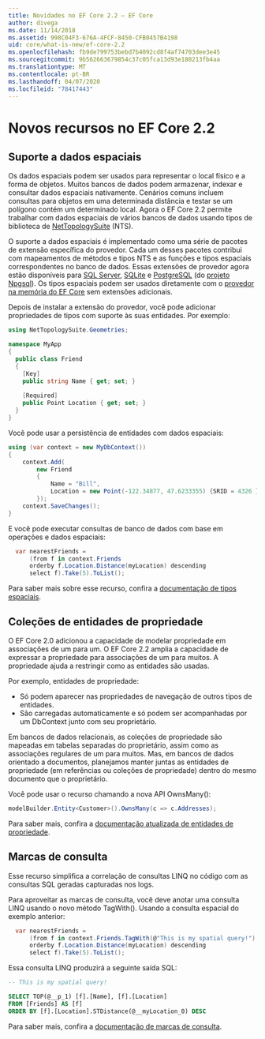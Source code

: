 ```yaml
---
title: Novidades no EF Core 2.2 – EF Core
author: divega
ms.date: 11/14/2018
ms.assetid: 998C04F3-676A-4FCF-8450-CFB0457B4198
uid: core/what-is-new/ef-core-2.2
ms.openlocfilehash: fb9de799753bebd7b4092cd8f4af74703dee3e45
ms.sourcegitcommit: 9b562663679854c37c05fca13d93e180213fb4aa
ms.translationtype: MT
ms.contentlocale: pt-BR
ms.lasthandoff: 04/07/2020
ms.locfileid: "78417443"
---
```

# <a name="new-features-in-ef-core-22"></a>Novos recursos no EF Core 2.2

## <a name="spatial-data-support"></a>Suporte a dados espaciais

Os dados espaciais podem ser usados para representar o local físico e a forma de objetos.
Muitos bancos de dados podem armazenar, indexar e consultar dados espaciais nativamente.
Cenários comuns incluem consultas para objetos em uma determinada distância e testar se um polígono contém um determinado local.
Agora o EF Core 2.2 permite trabalhar com dados espaciais de vários bancos de dados usando tipos de biblioteca de [NetTopologySuite](https://github.com/NetTopologySuite/NetTopologySuite) (NTS).

O suporte a dados espaciais é implementado como uma série de pacotes de extensão específica do provedor.
Cada um desses pacotes contribui com mapeamentos de métodos e tipos NTS e as funções e tipos espaciais correspondentes no banco de dados.
Essas extensões de provedor agora estão disponíveis para [SQL Server](https://www.nuget.org/packages/Microsoft.EntityFrameworkCore.SqlServer.NetTopologySuite/), [SQLite](https://www.nuget.org/packages/Microsoft.EntityFrameworkCore.Sqlite.NetTopologySuite/) e [PostgreSQL](https://www.nuget.org/packages/Npgsql.EntityFrameworkCore.PostgreSQL.NetTopologySuite/) (do [projeto Npgsql](https://www.npgsql.org/)).
Os tipos espaciais podem ser usados diretamente com o [provedor na memória do EF Core](xref:core/providers/in-memory/index) sem extensões adicionais.

Depois de instalar a extensão do provedor, você pode adicionar propriedades de tipos com suporte às suas entidades. Por exemplo:

``` csharp
using NetTopologySuite.Geometries;

namespace MyApp
{
  public class Friend
  {
    [Key]
    public string Name { get; set; }
  
    [Required]
    public Point Location { get; set; }
  }
}
```

Você pode usar a persistência de entidades com dados espaciais:

``` csharp
using (var context = new MyDbContext())
{
    context.Add(
        new Friend
        {
            Name = "Bill",
            Location = new Point(-122.34877, 47.6233355) {SRID = 4326 }
        });
    context.SaveChanges();
}
```

E você pode executar consultas de banco de dados com base em operações e dados espaciais:

``` csharp
  var nearestFriends =
      (from f in context.Friends
      orderby f.Location.Distance(myLocation) descending
      select f).Take(5).ToList();
```

Para saber mais sobre esse recurso, confira a [documentação de tipos espaciais](xref:core/modeling/spatial).

## <a name="collections-of-owned-entities"></a>Coleções de entidades de propriedade

O EF Core 2.0 adicionou a capacidade de modelar propriedade em associações de um para um.
O EF Core 2.2 amplia a capacidade de expressar a propriedade para associações de um para muitos.
A propriedade ajuda a restringir como as entidades são usadas.

Por exemplo, entidades de propriedade:

- Só podem aparecer nas propriedades de navegação de outros tipos de entidades.
- São carregadas automaticamente e só podem ser acompanhadas por um DbContext junto com seu proprietário.

Em bancos de dados relacionais, as coleções de propriedade são mapeadas em tabelas separadas do proprietário, assim como as associações regulares de um para muitos.
Mas, em bancos de dados orientado a documentos, planejamos manter juntas as entidades de propriedade (em referências ou coleções de propriedade) dentro do mesmo documento que o proprietário.

Você pode usar o recurso chamando a nova API OwnsMany():

``` csharp
modelBuilder.Entity<Customer>().OwnsMany(c => c.Addresses);
```

Para saber mais, confira a [documentação atualizada de entidades de propriedade](xref:core/modeling/owned-entities#collections-of-owned-types).

## <a name="query-tags"></a>Marcas de consulta

Esse recurso simplifica a correlação de consultas LINQ no código com as consultas SQL geradas capturadas nos logs.

Para aproveitar as marcas de consulta, você deve anotar uma consulta LINQ usando o novo método TagWith().
Usando a consulta espacial do exemplo anterior:

``` csharp
  var nearestFriends =
      (from f in context.Friends.TagWith(@"This is my spatial query!")
      orderby f.Location.Distance(myLocation) descending
      select f).Take(5).ToList();
```

Essa consulta LINQ produzirá a seguinte saída SQL:

``` sql
-- This is my spatial query!

SELECT TOP(@__p_1) [f].[Name], [f].[Location]
FROM [Friends] AS [f]
ORDER BY [f].[Location].STDistance(@__myLocation_0) DESC
```

Para saber mais, confira a [documentação de marcas de consulta](xref:core/querying/tags).
